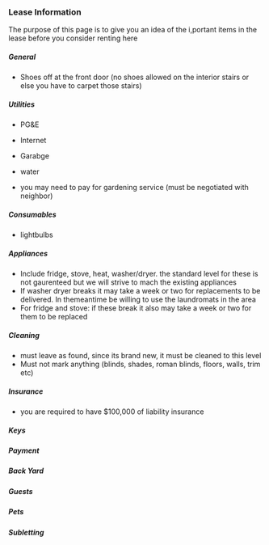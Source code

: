 ### Lease Information

The purpose of this page is to give you an idea of the i,portant items in the lease before you consider renting here

##### General

* Shoes off at the front door (no shoes allowed on the interior stairs or else you have to carpet those stairs)

##### Utilities

* PG&E
* Internet
* Garabge
* water

* you may need to pay for gardening service (must be negotiated with neighbor)
##### Consumables

* lightbulbs

##### Appliances

* Include fridge, stove, heat, washer/dryer. the standard level for these is not gaurenteed but we will strive to mach the existing appliances
* If washer dryer breaks it may take a week or two for replacements to be delivered. In themeantime be willing to use the laundromats in the area
* For fridge and stove: if these break it also may take a week or two for them to be replaced

##### Cleaning

* must leave as found, since its brand new, it must be cleaned to this level
* Must not mark anything (blinds, shades, roman blinds, floors, walls, trim etc)

##### Insurance

* you are required to have $100,000 of liability insurance

##### Keys

##### Payment

##### Back Yard

##### Guests

##### Pets

##### Subletting